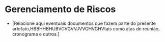 # Gerenciamento de Riscos
- [Relacione aqui eventuais documentos que fazem parte do presente artefato,HBBHHBHUBVGVGVVJVVGHVGHVtais como atas de reunião, cronograma e outros.]